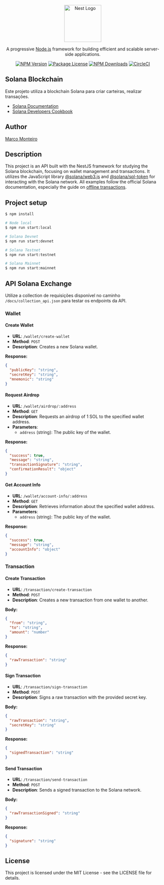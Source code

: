 <p align="center">
  <a href="http://nestjs.com/" target="blank"><img src="https://nestjs.com/img/logo-small.svg" width="120" alt="Nest Logo" /></a>
</p>

[circleci-image]: https://img.shields.io/circleci/build/github/nestjs/nest/master?token=abc123def456
[circleci-url]: https://circleci.com/gh/nestjs/nest

<p align="center">A progressive <a href="http://nodejs.org" target="_blank">Node.js</a> framework for building efficient and scalable server-side applications.</p>
<p align="center">
<a href="https://www.npmjs.com/~nestjscore" target="_blank"><img src="https://img.shields.io/npm/v/@nestjs/core.svg" alt="NPM Version" /></a>
<a href="https://www.npmjs.com/~nestjscore" target="_blank"><img src="https://img.shields.io/npm/l/@nestjs/core.svg" alt="Package License" /></a>
<a href="https://www.npmjs.com/~nestjscore" target="_blank"><img src="https://img.shields.io/npm/dm/@nestjs/common.svg" alt="NPM Downloads" /></a>
<a href="https://circleci.com/gh/nestjs/nest" target="_blank"><img src="https://img.shields.io/circleci/build/github/nestjs/nest/master" alt="CircleCI" /></a>
</p>

## Solana Blockchain

Este projeto utiliza a blockchain Solana para criar carteiras, realizar transações.

- [Solana Documentation](https://solana.com/pt/docs?locale=docs)
- [Solana Developers Cookbook](https://solana.com/pt/developers/cookbook)

## Author

[Marco Monteiro](https://www.linkedin.com/in/marcoasmonteiro/)


## Description

This project is an API built with the NestJS framework for studying the Solana blockchain, focusing on wallet management and transactions. It utilizes the JavaScript library [@solana/web3.js](https://www.npmjs.com/package/@solana/web3.js) and [@solana/spl-token](https://www.npmjs.com/package/@solana/spl-token) for interacting with the Solana network. All examples follow the official Solana documentation, especially the guide on [offline transactions](https://solana.com/pt/developers/cookbook/transactions/offline-transactions).

## Project setup

```bash
$ npm install

# Node local
$ npm run start:local

# Solana Devnet
$ npm run start:devnet

# Solana Testnet
$ npm run start:testnet

# Solana Mainnet
$ npm run start:mainnet
```

## API Solana Exchange

Utilize a collection de requisições disponível no caminho `/docs/collection_api.json` para testar os endpoints da API.

### Wallet

#### Create Wallet
- **URL**: `/wallet/create-wallet`
- **Method**: `POST`
- **Description**: Creates a new Solana wallet.

**Response:**
```json
{
  "publicKey": "string",
  "secretKey": "string",
  "mnemonic": "string"
}
```

#### Request Airdrop
- **URL**: `/wallet/airdrop/:address`
- **Method**: `GET`
- **Description**: Requests an airdrop of 1 SOL to the specified wallet address.
- **Parameters**:
  - `address` (string): The public key of the wallet.

**Response:**
```json
{
  "success": true,
  "message": "string",
  "transactionSignature": "string",
  "confirmationResult": "object"
}
```

#### Get Account Info
- **URL**: `/wallet/account-info/:address`
- **Method**: `GET`
- **Description**: Retrieves information about the specified wallet address.
- **Parameters**:
  - `address` (string): The public key of the wallet.

**Response:**
```json
{
  "success": true,
  "message": "string",
  "accountInfo": "object"
}
```

### Transaction

#### Create Transaction
- **URL**: `/transaction/create-transaction`
- **Method**: `POST`
- **Description**: Creates a new transaction from one wallet to another.

**Body:**
```json
{
  "from": "string",
  "to": "string",
  "amount": "number"
}
```

**Response:**
```json
{
  "rawTransaction": "string"
}
```

#### Sign Transaction
- **URL**: `/transaction/sign-transaction`
- **Method**: `POST`
- **Description**: Signs a raw transaction with the provided secret key.

**Body:**
```json
{
  "rawTransaction": "string",
  "secretKey": "string"
}
```

**Response:**
```json
{
  "signedTransaction": "string"
}
```

#### Send Transaction
- **URL**: `/transaction/send-transaction`
- **Method**: `POST`
- **Description**: Sends a signed transaction to the Solana network.

**Body:**
```json
{
  "rawTransactionSigned": "string"
}
```

**Response:**
```json
{
  "signature": "string"
}
```

## License
This project is licensed under the MIT License - see the LICENSE file for details.